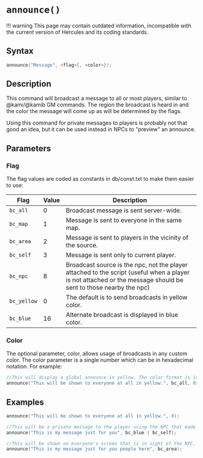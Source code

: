 # `announce()`

!!! warning
	This page may contain outdated information, incompatible with the current version of Hercules and its coding standards.

## Syntax

```c
announce("Message", <flag>{, <color>});
```

## Description

This command will broadcast a message to all or most players, similar to @kami/@kamib GM commands.
The region the broadcast is heard in and the color the message will come up as will be determined by the flags.

Using this command for private messages to players is probably not that good an idea, but it can be used instead in NPCs to "preview" an announce.

## Parameters

### Flag

The flag values are coded as constants in db/const.txt to make them easier to use:

| Flag | Value | Description |
| ---- | ----- | ----------- |
| `bc_all` | 0 | Broadcast message is sent server-wide. |
| `bc_map` | 1 | Message is sent to everyone in the same map. |
| `bc_area` | 2 | Message is sent to players in the vicinity of the source. |
| `bc_self` | 3 | Message is sent only to current player. |
| `bc_npc` | 8 | Broadcast source is the npc, not the player attached to the script (useful when a player is not attached or the message should be sent to those nearby the npc) |
| `bc_yellow` | 0 | The default is to send broadcasts in yellow color. |
| `bc_blue` | 16 | Alternate broadcast is displayed in blue color. |

### Color

The optional parameter, color, allows usage of broadcasts in any custom color.
The color parameter is a single number which can be in hexadecimal notation.
For example:

```c
//This will display a global announce in yellow. The color format is in RGB (0xRRGGBB).
announce("This will be shown to everyone at all in yellow.", bc_all, 0xFFFF00);
```

## Examples

```c
announce("This will be shown to everyone at all in yellow.", 0);
```

```c
//This will be a private message to the player using the NPC that made the announcement
announce("This is my message just for you", bc_blue | bc_self);
```

```c
//This will be shown on everyone's screen that is in sight of the NPC.
announce("This is my message just for you people here", bc_area);
```
